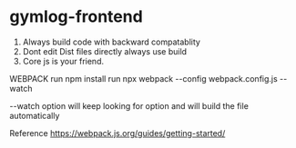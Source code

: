 # gymlog-frontend

<!-- Note Important -->

1. Always build code with backward compatablity
2. Dont edit Dist files directly always use build
3. Core js is your friend.

WEBPACK
run npm install
run npx webpack --config webpack.config.js --watch

--watch option will keep looking for option and will build the file automatically

Reference https://webpack.js.org/guides/getting-started/